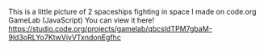 This is a little picture of 2 spaceships fighting in space I made on code.org GameLab (JavaScript)
You can view it here! https://studio.code.org/projects/gamelab/qbcsIdTPM7gbaM-9ld3oRLYo7KtwViyVTxndonEgfhc
